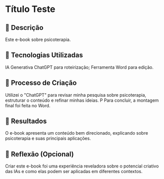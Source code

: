 # Título Teste

## 📒 Descrição
Este e-book sobre psicoterapia.

## 🤖 Tecnologias Utilizadas
IA Generativa ChatGPT para roteirização;
Ferramenta Word para edição.

## 🧐 Processo de Criação
Utilizei o "ChatGPT" para revisar minha pesquisa sobre psicoterapia, estruturar o conteúdo e refinar minhas ideias. P Para concluir, a montagem final foi feita no Word.

## 🚀 Resultados
O e-book apresenta um conteúdo bem direcionado, explicando sobre psicoterapia e suas principais aplicações.

## 💭 Reflexão (Opcional)
Criar este e-book foi uma experiência reveladora sobre o potencial criativo das IAs e como elas podem ser aplicadas em diferentes contextos.
